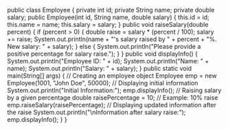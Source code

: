 public class Employee {
 private int id;
 private String name;
 private double salary;
 public Employee(int id, String name, double salary) {
 this.id = id;
 this.name = name;
 this.salary = salary;
 }
 public void raiseSalary(double percent) {
 if (percent > 0) {
 double raise = salary * (percent / 100);
 salary += raise;
 System.out.println(name + "'s salary raised by " + percent + "%. New salary: " + salary);
 } else {
 System.out.println("Please provide a positive percentage for salary raise.");
 }
 }
 public void displayInfo() {
 System.out.println("Employee ID: " + id);
 System.out.println("Name: " + name);
 System.out.println("Salary: " + salary);
 }
 public static void main(String[] args) {
 // Creating an employee object
 Employee emp = new Employee(1001, "John Doe", 50000);
 // Displaying initial information
 System.out.println("Initial Information:");
 emp.displayInfo();
 // Raising salary by a given percentage
 double raisePercentage = 10; // Example: 10% raise
 emp.raiseSalary(raisePercentage);
 // Displaying updated information after the raise
 System.out.println("\nInformation after salary raise:");
 emp.displayInfo();
 }
}
